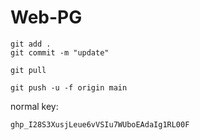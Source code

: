 # Web-PG



```
git add .
git commit -m "update"
```
```
git pull

git push -u -f origin main
```
normal key:
```
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
```

